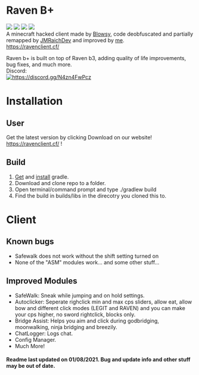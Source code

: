 # Raven B+
![](https://img.shields.io/github/license/Kopamed/Raven-bPLUS)
![](https://img.shields.io/github/languages/code-size/Kopamed/Raven-bPLUS?style=flat-square)
![](https://img.shields.io/tokei/lines/github/Kopamed/Raven-bPLUS?style=flat-square)
![](https://img.shields.io/github/languages/top/Kopamed/Raven-bPLUS) <br>
A minecraft hacked client made by [Blowsy](https://www.youtube.com/c/blowsy/featured), code deobfuscated and partially remapped by [JMRaichDev](https://github.com/JMRaichDev) and improved by [me](https://github.com/Kopamed).<br>
https://ravenclient.cf/<br>

Raven b+ is built on top of Raven b3, adding quality of life improvements, bug fixes, and much more.<br>
Discord:<br>
<a href="https://discord.gg/N4zn4FwPcz"><img src="https://invidget.switchblade.xyz/N4zn4FwPcz" alt="https://discord.gg/N4zn4FwPcz"/></a><br>

# Installation
## User
Get the latest version by clicking Download on our website! https://ravenclient.cf/ !<br>

## Build
1. [Get](https://gradle.org/next-steps/?version=2.7&format=bin) and [install](https://docs.gradle.org/current/userguide/installation.html) gradle.
2. Download and clone repo to a folder.
3. Open terminal/command prompt and type ./gradlew build
4. Find the build in builds/libs in the direcotry you cloned this to.

# Client

## Known bugs
 - Safewalk does not work without the shift setting turned on
 - None of the "ASM" modules work... and some other stuff...

## Improved Modules
 - SafeWalk: Sneak while jumping and on hold settings.
 - Autoclicker: Seperate righclick min and max cps sliders, allow eat, allow bow and different click modes (LEGIT and RAVEN) and you can make your cps higher, no sword rightclick, blocks only.
 - Bridge Assist: Helps you aim and click during godbridging, moonwalking, ninja bridging and breezily.
 - ChatLogger: Logs chat.
 - Config Manager.
 - Much More!


#### Readme last updated on 01/08/2021. Bug and update info and other stuff may be out of date. 
